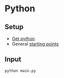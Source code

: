 # Python

## Setup
- [Get python](https://www.python.org/downloads/)
- General [starting points](https://wiki.python.org/moin/BeginnersGuide)

## Input
```sh
python main.py
```

